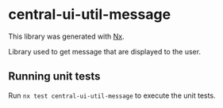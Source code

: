 # central-ui-util-message

This library was generated with [Nx](https://nx.dev).

Library used to get message that are displayed to the user.

## Running unit tests

Run `nx test central-ui-util-message` to execute the unit tests.

